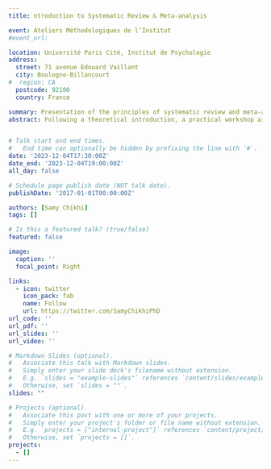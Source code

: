 ```yaml
---
title: ntroduction to Systematic Review & Meta-analysis

event: Ateliers Méthodologiques de l’Institut
#event_url:

location: Université Paris Cité, Institut de Psychologie
address:
  street: 71 avenue Edouard Vaillant
  city: Boulogne-Billancourt
#  region: CA
  postcode: 92100
  country: France

summary: Presentation of the principles of systematic review and meta-analysis.
abstract: Following a theoretical introduction, a practical workshop aimed to apply the main steps of meta-analysis using the R Studio software.


# Talk start and end times.
#   End time can optionally be hidden by prefixing the line with `#`.
date: '2023-12-04T17:30:00Z'
date_end: '2023-12-04T19:00:00Z'
all_day: false

# Schedule page publish date (NOT talk date).
publishDate: '2017-01-01T00:00:00Z'

authors: [Samy Chikhi]
tags: []

# Is this a featured talk? (true/false)
featured: false

image:
  caption: ''
  focal_point: Right

links:
  - icon: twitter
    icon_pack: fab
    name: Follow
    url: https://twitter.com/SamyChikhiPhD
url_code: ''
url_pdf: ''
url_slides: ''
url_video: ''

# Markdown Slides (optional).
#   Associate this talk with Markdown slides.
#   Simply enter your slide deck's filename without extension.
#   E.g. `slides = "example-slides"` references `content/slides/example-slides.md`.
#   Otherwise, set `slides = ""`.
slides: ""

# Projects (optional).
#   Associate this post with one or more of your projects.
#   Simply enter your project's folder or file name without extension.
#   E.g. `projects = ["internal-project"]` references `content/project/deep-learning/index.md`.
#   Otherwise, set `projects = []`.
projects:
  - []
---
```

